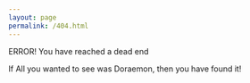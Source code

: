 ```yaml
---
layout: page
permalink: /404.html
---
```


ERROR! You have reached a dead end

If All you wanted to see was Doraemon, then you have found it!
